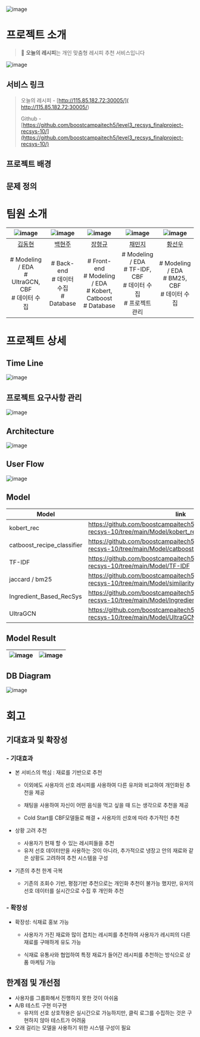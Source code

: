 



![image](https://github.com/boostcampaitech5/level3_recsys_finalproject-recsys-10/assets/60868825/7da6cbff-5478-4dfe-b1d0-b4dc5a28bd30)



# 프로젝트 소개

> 🥕 **오늘의 레시피**는 개인 맞춤형 레시피 추천 서비스입니다



![image](https://github.com/boostcampaitech5/level3_recsys_finalproject-recsys-10/assets/60868825/51400f78-73a4-4c01-a50e-64db4224d25b)

## 서비스 링크

> 오늘의 레시피 - [http://115.85.182.72:30005/]( http://115.85.182.72:30005/)
> 
> Github -  [https://github.com/boostcampaitech5/level3_recsys_finalproject-recsys-10/](https://github.com/boostcampaitech5/level3_recsys_finalproject-recsys-10/)

## 프로젝트 배경


## 문제 정의


# 팀원 소개

| ![image](https://github.com/boostcampaitech5/level2_dkt-recsys-10/assets/60868825/9a929688-e9fa-4d0e-96af-a6c838f9f221) | ![image](https://github.com/boostcampaitech5/level2_dkt-recsys-10/assets/60868825/249da5de-3440-4535-978a-ee898034c7da) | ![image](https://github.com/boostcampaitech5/level2_dkt-recsys-10/assets/60868825/376a2e80-619d-4e5d-ae74-5425e10896b3) | ![image](https://github.com/boostcampaitech5/level2_dkt-recsys-10/assets/60868825/17048a46-9566-430e-b7d8-2d3852cbf99d) | ![image](https://github.com/boostcampaitech5/level2_dkt-recsys-10/assets/60868825/c4e5ed48-8fda-47a1-9fcf-a37f37ac4198) |
| :----------------------------------------------------------: | :----------------------------------------------------------: | :----------------------------------------------------------: | :----------------------------------------------------------: | :----------------------------------------------------------: |
|             [김동현](https://github.com/llsy159)             |          [백현주](https://github.com/alexandra9975)          |           [장형규](https://github.com/BrotherGyu)            |            [채민지](https://github.com/chaemj97)             |        [황선우](https://github.com/Vintage-lavender)         |
| # Modeling / EDA<br /> \# UltraGCN, CBF<br />\# 데이터 수집  |       \# Back-end<br />\# 데이터 수집<br />\# Database       | \# Front-end<br />\# Modeling / EDA<br />\# Kobert, Catboost<br />\# Database | \# Modeling / EDA<br />\# TF-IDF, CBF<br />\# 데이터 수집<br />\# 프로젝트 관리 |   \# Modeling / EDA<br />\# BM25, CBF<br />\# 데이터 수집    |

# 프로젝트 상세

## Time Line

![image](https://github.com/boostcampaitech5/level3_recsys_finalproject-recsys-10/assets/60868825/d5c865bf-b1c9-4a80-b3e7-4a04d9518926)



## 프로젝트 요구사항 관리

![image](https://github.com/boostcampaitech5/level3_recsys_finalproject-recsys-10/assets/60868825/54c2a626-120b-47e9-a9a6-e617e5521ce7)



## Architecture

![image](https://github.com/boostcampaitech5/level3_recsys_finalproject-recsys-10/assets/60868825/970b9983-de01-47ac-800d-fc0d58be3f9e)

## User Flow
![image](https://github.com/boostcampaitech5/level3_recsys_finalproject-recsys-10/assets/60868825/efa715ec-e72b-43fb-aa8b-f52c8e083b05)

## Model

| Model                      | link                                                         |
| -------------------------- | ------------------------------------------------------------ |
| kobert_rec                 | https://github.com/boostcampaitech5/level3_recsys_finalproject-recsys-10/tree/main/Model/kobert_rec |
| catboost_recipe_classifier | https://github.com/boostcampaitech5/level3_recsys_finalproject-recsys-10/tree/main/Model/catboost_recipe_classifier |
| TF-IDF                     | https://github.com/boostcampaitech5/level3_recsys_finalproject-recsys-10/tree/main/Model/TF-IDF |
| jaccard / bm25             | https://github.com/boostcampaitech5/level3_recsys_finalproject-recsys-10/tree/main/Model/similarity |
| Ingredient_Based_RecSys    | https://github.com/boostcampaitech5/level3_recsys_finalproject-recsys-10/tree/main/Model/Ingredient_Based_RecSys |
| UltraGCN                   | https://github.com/boostcampaitech5/level3_recsys_finalproject-recsys-10/tree/main/Model/UltraGCN |



## Model Result

| ![image](https://github.com/boostcampaitech5/level3_recsys_finalproject-recsys-10/assets/60868825/cb77871c-0cfe-4530-9636-504b338cc434) | ![image](https://github.com/boostcampaitech5/level3_recsys_finalproject-recsys-10/assets/60868825/cb77871c-0cfe-4530-9636-504b338cc434) |
| ------------------------------------------------------------ | ------------------------------------------------------------ |



## DB Diagram

![image](https://github.com/boostcampaitech5/level3_recsys_finalproject-recsys-10/assets/60868825/30596c0c-d436-4058-918d-f69b1f4096ac)



# 회고

## 기대효과 및 확장성

### \- 기대효과

- 본 서비스의 핵심 : 재료를 기반으로 추천
  
  - 이외에도 사용자의 선호 레시피를 사용하여 다른 유저와 비교하여 개인화된 추천을 제공
  
  - 채팅을 사용하여 자신이 어떤 음식을 먹고 싶을 때 드는 생각으로 추천을 제공
  - Cold Start를 CBF모델들로 해결 + 사용자의 선호에 따라 추가적인 추천
  
- 상황 고려 추천
  - 사용자가 현재 할 수 있는 레시피들을 추천
  - 유저 선호 데이터만을 사용하는 것이 아니라, 추가적으로 냉장고 안의 재료와 같은 상황도 고려하여 추천 시스템을 구성

- 기존의 추천 한계 극복
  - 기존의 조회수 기반, 평점기반 추천으로는 개인화 추천이 불가능 했지만, 유저의 선호 데이터를 실시간으로 수집 후 개인화 추천


### \- 확장성

- 확장성: 식재료 홍보 가능

  - 사용자가 가진 재료와 많이 겹치는 레시피를 추천하여 사용자가 레시피의 다른 재료를 구매하게 유도 가능

  - 식재료 유통사와 협업하여 특정 재료가 들어간 레시피를 추천하는 방식으로 상품 마케팅 가능



## 한계점 및 개선점

- 사용자를 그룹화해서 진행하지 못한 것이 아쉬움
- A/B 테스트 구현 미구현
  - 유저의 선호 상호작용은 실시간으로 가능하지만, 클릭 로그를 수집하는 것은 구현하지 않아 테스트가 어려움
- 오래 걸리는 모델을 사용하기 위한 시스템 구성이 필요
